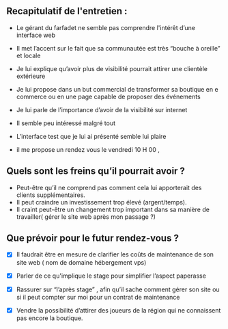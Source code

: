 ## Recapitulatif de l'entretien : 

- Le gérant du farfadet ne semble pas comprendre l'intérêt d’une interface web 


- Il met l’accent sur le fait que sa communautée est très “bouche à oreille” et locale 
- Je lui explique qu’avoir plus de visibilité pourrait attirer une clientèle extérieure  
- Je lui propose dans un but commercial de transformer sa boutique en e commerce ou en une page capable de proposer des événements 
- Je lui parle de l’importance d’avoir de la visibilité sur internet 
- Il semble peu intéressé malgré tout 
- L’interface test que je lui ai présenté semble lui plaire 
- il me propose un rendez vous le vendredi 10 H 00 , 

## Quels sont les freins qu’il pourrait avoir ? 

- Peut-être qu’il ne comprend pas comment cela lui apporterait des clients supplémentaires.
- Il peut craindre un investissement trop élevé (argent/temps).
- Il craint peut-être un changement trop important dans sa manière de travailler( gérer le site web après mon passage ?) 

## Que prévoir pour le futur rendez-vous ? 
- [x] Il faudrait être en mesure de clarifier les coûts de maintenance de son site web ( nom de domaine hébergement vps) 
- [x] Parler de ce qu'implique le stage pour simplifier l’aspect paperasse 
- [x] Rassurer sur “l’après stage” , afin qu’il sache comment gérer son site ou si il peut compter sur moi pour un contrat de maintenance 

- [x] Vendre la possibilité d’attirer des joueurs de la région qui ne connaissent pas encore la boutique.